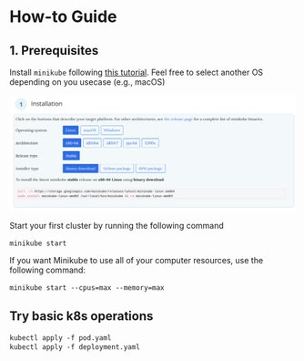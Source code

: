 # How-to Guide

## 1. Prerequisites
Install `minikube` following [this tutorial](https://minikube.sigs.k8s.io/docs/start/?arch=%2Flinux%2Fx86-64%2Fstable%2Fbinary+download). Feel free to select another OS depending on you usecase (e.g., macOS)

![minikube](./imgs/install-minikube.png)

Start your first cluster by running the following command
```shell
minikube start
```

If you want Minikube to use all of your computer resources, use the following command:
```shell
minikube start --cpus=max --memory=max
```

## Try basic k8s operations

```shell
kubectl apply -f pod.yaml
kubectl apply -f deployment.yaml
```

